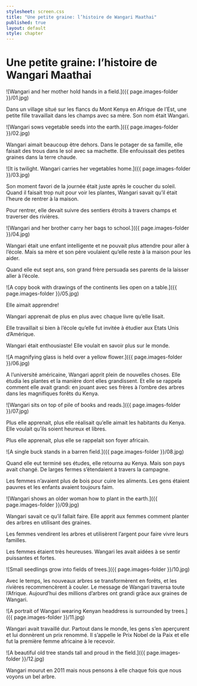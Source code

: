 ```yaml
---
stylesheet: screen.css
title: "Une petite graine: l’histoire de Wangari Maathai"
published: true
layout: default
style: chapter
---
```

# Une petite graine: l’histoire de Wangari Maathai 

![Wangari and her mother hold hands in a field.]({{ page.images-folder }}/01.jpg)

Dans un village situé sur les flancs du Mont Kenya en Afrique de l’Est, une petite fille travaillait dans les champs avec sa mère. Son nom était Wangari.

![Wangari sows vegetable seeds into the earth.]({{ page.images-folder }}/02.jpg)

Wangari aimait beaucoup être dehors. Dans le potager de sa famille, elle faisait des trous dans le sol avec sa machette. Elle enfouissait des petites graines dans la terre chaude.

![It is twilight. Wangari carries her vegetables home.]({{ page.images-folder }}/03.jpg)

Son moment favori de la journée était juste après le coucher du soleil. Quand il faisait trop nuit pour voir les plantes, Wangari savait qu’il était l’heure de rentrer à la maison. 

Pour rentrer, elle devait suivre des sentiers étroits à travers champs et traverser des rivières.

![Wangari and her brother carry her bags to school.]({{ page.images-folder }}/04.jpg)

Wangari était une enfant intelligente et ne pouvait plus attendre pour aller à l’école. Mais sa mère et son père voulaient qu’elle reste à la maison pour les aider.

Quand elle eut sept ans, son grand frère persuada ses parents de la laisser aller à l’école.

![A copy book with drawings of the continents lies open on a table.]({{ page.images-folder }}/05.jpg)

Elle aimait apprendre!

Wangari apprenait de plus en plus avec chaque livre qu’elle lisait.

Elle travaillait si bien à l’école qu’elle fut invitée à étudier aux Etats Unis d’Amérique.

Wangari était enthousiaste! Elle voulait en savoir plus sur le monde.

![A magnifying glass is held over a yellow flower.]({{ page.images-folder }}/06.jpg)

A l’université américaine, Wangari apprit plein de nouvelles choses. Elle étudia les plantes et la manière dont elles grandissent. Et elle se rappela comment elle avait grandi: en jouant avec ses frères à l’ombre des arbres dans les magnifiques forêts du Kenya.

![Wangari sits on top of pile of books and reads.]({{ page.images-folder }}/07.jpg)

Plus elle apprenait, plus elle réalisait qu’elle aimait les habitants du Kenya. Elle voulait qu’ils soient heureux et libres.

Plus elle apprenait, plus elle se rappelait son foyer africain.

![A single buck stands in a barren field.]({{ page.images-folder }}/08.jpg)

Quand elle eut terminé ses études, elle retourna au Kenya. Mais son pays avait changé. De larges fermes s’étendaient à travers la campagne. 

Les femmes n’avaient plus de bois pour cuire les aliments. Les gens étaient pauvres et les enfants avaient toujours faim.

![Wangari shows an older woman how to plant in the earth.]({{ page.images-folder }}/09.jpg)

Wangari savait ce qu’il fallait faire. Elle apprit aux femmes comment planter des arbres en utilisant des graines. 

Les femmes vendirent les arbres et utilisèrent l’argent pour faire vivre leurs familles. 

Les femmes étaient très heureuses. Wangari les avait aidées à se sentir puissantes et fortes.

![Small seedlings grow into fields of trees.]({{ page.images-folder }}/10.jpg)

Avec le temps, les nouveaux arbres se transformèrent en forêts, et les rivières recommencèrent à couler. Le message de Wangari traversa toute l’Afrique. Aujourd’hui des millions d’arbres ont grandi grâce aux graines de Wangari.

![A portrait of Wangari wearing Kenyan headdress is surrounded by trees.]({{ page.images-folder }}/11.jpg)

Wangari avait travaillé dur. Partout dans le monde, les gens s’en aperçurent et lui
donnèrent un prix renommé. Il s’appelle le Prix Nobel de la Paix et elle fut la première femme africaine à le recevoir.

![A beautiful old tree stands tall and proud in the field.]({{ page.images-folder }}/12.jpg)

Wangari mourut en 2011 mais nous pensons à elle chaque fois que nous voyons un bel arbre.
